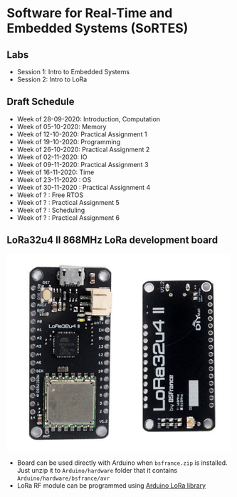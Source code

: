 # Software for Real-Time and Embedded Systems (SoRTES)
## Labs
- Session 1: Intro to Embedded Systems
- Session 2: Intro to LoRa

## Draft Schedule
- Week of 28-09-2020: Introduction, Computation
- Week of 05-10-2020: Memory
- Week of 12-10-2020: Practical Assignment 1
- Week of 19-10-2020: Programming
- Week of 26-10-2020: Practical Assignment 2
- Week of 02-11-2020: IO
- Week of 09-11-2020: Practical Assignment 3
- Week of 16-11-2020: Time
- Week of 23-11-2020 : OS
- Week of 30-11-2020 : Practical Assignment 4
- Week of ? : Free RTOS
- Week of ? : Practical Assignment 5
- Week of ? : Scheduling
- Week of ? : Practical Assignment 6

## LoRa32u4 II 868MHz LoRa development board
![Image of LoRa32u4 II v1.2](lora32u4.png)

- Board can be used directly with Arduino when `bsfrance.zip` is installed.
Just unzip it to `Arduino/hardware` folder that it contains `Arduino/hardware/bsfrance/avr`
- LoRa RF module can be programmed using [Arduino LoRa library](https://github.com/sandeepmistry/arduino-LoRa)
